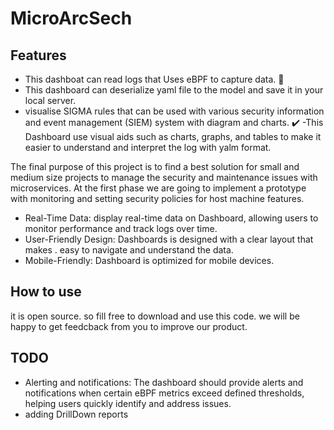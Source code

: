# MicroArcSech

## Features
- This dashboat can read logs that Uses eBPF to capture data. 🐝
- This dashboard can deserialize yaml file to the model and save it in your local server.
- visualise SIGMA rules that can be used with various security information and event management (SIEM) system with diagram and charts. ✔️
-This Dashboard use visual aids such as charts, graphs, and tables to make it easier to understand and interpret the log with yalm format.


The final purpose of this project is to find a best solution for small and medium size projects to manage the security and maintenance issues with microservices.
At the first phase we are going to implement a prototype with monitoring and setting security policies for host machine features. 
- Real-Time Data: display real-time data on Dashboard, allowing users to monitor performance and track logs over time.
- User-Friendly Design: Dashboards is  designed with a clear layout that makes . easy to navigate and understand the data.
- Mobile-Friendly: Dashboard is optimized for mobile devices.

## How to use
it is open source. so fill free to download and use this code. we will be happy to get feedcback from you to improve our product.

## TODO
- Alerting and notifications: The dashboard should provide alerts and notifications when certain eBPF metrics exceed defined thresholds, helping users quickly identify and address issues.
- adding DrillDown reports


